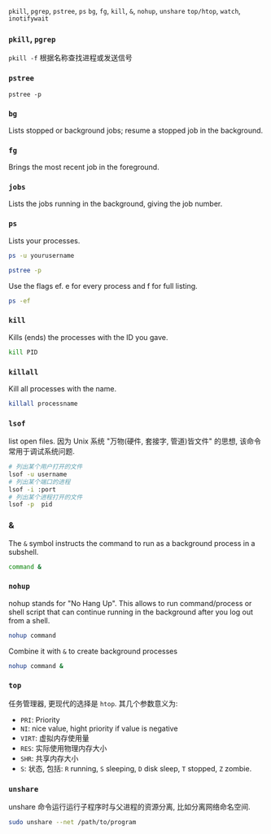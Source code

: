 `pkill`, `pgrep`, `pstree`, `ps`
`bg`, `fg`, `kill`, `&`, `nohup`, `unshare`
`top/htop`, `watch`, `inotifywait`


### `pkill`, `pgrep`

`pkill -f` 根据名称查找进程或发送信号

### `pstree`

`pstree -p`

### `bg`

Lists stopped or background jobs; resume a stopped job in the background.

### `fg`

Brings the most recent job in the foreground.

### `jobs`

Lists the jobs running in the background, giving the job number.

### `ps`

Lists your processes.  

```bash
ps -u yourusername

pstree -p
```

Use the flags ef. e for every process and f for full listing. 

```bash
ps -ef
```

###  `kill`

Kills (ends) the processes with the ID you gave.  

```bash
kill PID
```

### `killall`

Kill all processes with the name.  

```bash
killall processname
```

### `lsof`

list open files. 因为 Unix 系统 "万物(硬件, 套接字, 管道)皆文件" 的思想, 该命令常用于调试系统问题.

```bash
# 列出某个用户打开的文件
lsof -u username
# 列出某个端口的进程
lsof -i :port 
# 列出某个进程打开的文件
lsof -p  pid
```

### &

The `&` symbol instructs the command to run as a background process in a subshell.

```bash
command &
```

### `nohup`

nohup stands for "No Hang Up". This allows to run command/process or shell script that can continue running in the background after you log out from a shell.

```bash
nohup command
```

Combine it with `&` to create background processes 

```bash
nohup command &
```

### `top`

任务管理器, 更现代的选择是 `htop`. 其几个参数意义为:
- `PRI`: Priority
- `NI`: nice value, hight priority if value is negative
- `VIRT`: 虚拟内存使用量
- `RES`: 实际使用物理内存大小
- `SHR`: 共享内存大小
- `S`: 状态, 包括: `R` running, `S` sleeping, `D` disk sleep, `T` stopped, `Z` zombie.


### `unshare`

unshare 命令运行运行子程序时与父进程的资源分离, 比如分离网络命名空间.

```bash
sudo unshare --net /path/to/program
```